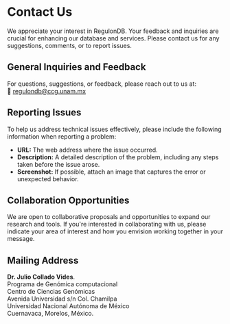 # Contact Us

We appreciate your interest in RegulonDB. Your feedback and inquiries are crucial for enhancing our database and services. Please contact us for any suggestions, comments, or to report issues.

## General Inquiries and Feedback

For questions, suggestions, or feedback, please reach out to us at:  
📧 [regulondb@ccg.unam.mx](mailto:regulondb@ccg.unam.mx)

## Reporting Issues

To help us address technical issues effectively, please include the following information when reporting a problem:

- **URL:** The web address where the issue occurred.
- **Description:** A detailed description of the problem, including any steps taken before the issue arose.
- **Screenshot:** If possible, attach an image that captures the error or unexpected behavior.

## Collaboration Opportunities

We are open to collaborative proposals and opportunities to expand our research and tools. If you're interested in collaborating with us, please indicate your area of interest and how you envision working together in your message.

## Mailing Address

**Dr. Julio Collado Vides**.  
Programa de Genómica computacional  
Centro de Ciencias Genómicas  
Avenida Universidad s/n
Col. Chamilpa   
Universidad Nacional Autónoma de México    
Cuernavaca, Morelos, México.